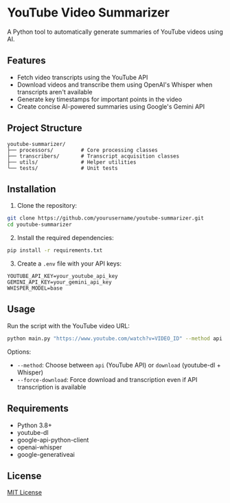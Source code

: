 # YouTube Video Summarizer

A Python tool to automatically generate summaries of YouTube videos using AI.

## Features

- Fetch video transcripts using the YouTube API
- Download videos and transcribe them using OpenAI's Whisper when transcripts aren't available
- Generate key timestamps for important points in the video
- Create concise AI-powered summaries using Google's Gemini API

## Project Structure

```
youtube-summarizer/
├── processors/         # Core processing classes
├── transcribers/       # Transcript acquisition classes
├── utils/              # Helper utilities
└── tests/              # Unit tests
```

## Installation

1. Clone the repository:
```bash
git clone https://github.com/yourusername/youtube-summarizer.git
cd youtube-summarizer
```

2. Install the required dependencies:
```bash
pip install -r requirements.txt
```

3. Create a `.env` file with your API keys:
```
YOUTUBE_API_KEY=your_youtube_api_key
GEMINI_API_KEY=your_gemini_api_key
WHISPER_MODEL=base
```

## Usage

Run the script with the YouTube video URL:

```bash
python main.py "https://www.youtube.com/watch?v=VIDEO_ID" --method api
```

Options:
- `--method`: Choose between `api` (YouTube API) or `download` (youtube-dl + Whisper)
- `--force-download`: Force download and transcription even if API transcription is available

## Requirements

- Python 3.8+
- youtube-dl
- google-api-python-client
- openai-whisper
- google-generativeai

## License

[MIT License](LICENSE)
